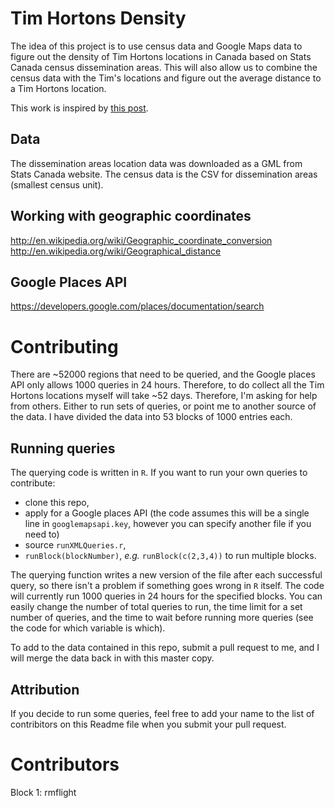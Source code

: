 # Tim Hortons Density

The idea of this project is to use census data and Google Maps data to figure out the density
of Tim Hortons locations in Canada based on Stats Canada census dissemination areas. This will
also allow us to combine the census data with the Tim's locations and figure out the average 
distance to a Tim Hortons location.

This work is inspired by [this post](http://www.ifweassume.com/2012/10/the-united-states-of-starbucks.html).

## Data

The dissemination areas location data was downloaded as a GML from Stats Canada
website. The census data is the CSV for dissemination areas (smallest census unit).

## Working with geographic coordinates

http://en.wikipedia.org/wiki/Geographic_coordinate_conversion
http://en.wikipedia.org/wiki/Geographical_distance

## Google Places API

https://developers.google.com/places/documentation/search


# Contributing

There are ~52000 regions that need to be queried, and the Google places API only allows 1000 queries in 24 hours. Therefore, to do collect all the Tim Hortons locations myself will take ~52 days. Therefore, I'm asking for help from others. Either to run sets of queries, or point me to another source of the data. I have divided the data into 53 blocks of 1000 entries each.

## Running queries

The querying code is written in `R`. If you want to run your own queries to contribute:

  * clone this repo, 
  * apply for a Google places API (the code assumes this will be a single line in `googlemapsapi.key`, however you can specify another file if you need to) 
  * source `runXMLQueries.r`, 
  * `runBlock(blockNumber)`, *e.g.* `runBlock(c(2,3,4))` to run multiple blocks.

The querying function writes a new version of the file after each successful query, so there isn't a problem if something goes wrong in `R` itself. The code will currently run 1000 queries in 24 hours for the specified blocks. You can easily change the number of total queries to run, the time limit for a set number of queries, and the time to wait before running more queries (see the code for which variable is which).

To add to the data contained in this repo, submit a pull request to me, and I will merge the data back in with this master copy.

## Attribution

If you decide to run some queries, feel free to add your name to the list of contribitors on this Readme file when you submit your pull request.

# Contributors

Block 1: rmflight
